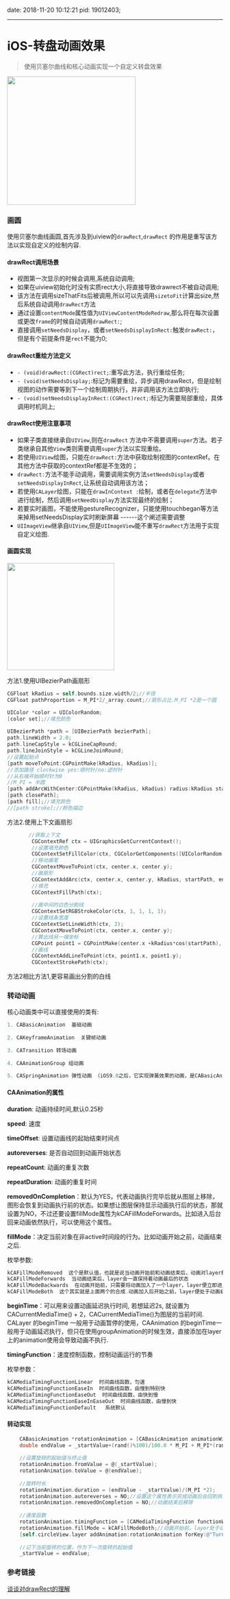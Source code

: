
date: 2018-11-20 10:12:21
pid: 19012403;

---

# iOS-转盘动画效果

> 使用贝塞尔曲线和核心动画实现一个自定义转盘效果

<img src="https://blog-1256512148.cos.ap-beijing.myqcloud.com/iOS0005.png" width="300" hegiht="300" align=center>

###  画圆

使用贝塞尔曲线画圆,首先涉及到uiview的`drawRect`,`drawRect` 的作用是重写该方法以实现自定义的绘制内容.<!--more-->

#### drawRect调用场景

* 视图第一次显示的时候会调用,系统自动调用;
* 如果在uiview初始化时没有实质rect大小,将直接导致drawrect不被自动调用;
* 该方法在调用sizeThatFits后被调用,所以可以先调用`sizetoFit`计算出size,然后系统自动调用`drawRect`方法
* 通过设置`contentMode`属性值为`UIViewContentModeRedraw`,那么将在每次设置或更改`frame`的时候自动调用`drawRect:`;
* 直接调用`setNeedsDisplay`，或者`setNeedsDisplayInRect:`触发`drawRect:`，但是有个前提条件是`rect`不能为0;

#### drawRect重绘方法定义

-  `- (void)drawRect:(CGRect)rect;`:重写此方法，执行重绘任务;
-  `- (void)setNeedsDisplay;`:标记为需要重绘，异步调用drawRect，但是绘制视图的动作需要等到下一个绘制周期执行，并非调用该方法立即执行;
-  `- (void)setNeedsDisplayInRect:(CGRect)rect;`:标记为需要局部重绘，具体调用时机同上;

####  drawRect使用注意事项

- 如果子类直接继承自`UIView`,则在`drawRect`  方法中不需要调用`super`方法。若子类继承自其他`View`类则需要调用`super`方法以实现重绘。
- 若使用`UIView`绘图，只能在`drawRect:`方法中获取绘制视图的contextRef。在其他方法中获取的contextRef都是不生效的；
-  `drawRect:`方法不能手动调用，需要调用实例方法`setNeedsDisplay`或者`setNeedsDisplayInRect`,让系统自动调用该方法；
- 若使用`CALayer`绘图，只能在`drawInContext :`绘制，或者在`delegate`方法中进行绘制，然后调用`setNeedDisplay`方法实现最终的绘制；
- 若要实时画图，不能使用gestureRecognizer，只能使用touchbegan等方法来掉用setNeedsDisplay实时刷新屏幕 ------这个阐述需要调整
-  `UIImageView`继承自`UIView`,但是`UIImageView`能不重写`drawRect`方法用于实现自定义绘图.

#### 画圆实现

<img src="https://blog-1256512148.cos.ap-beijing.myqcloud.com/iOS0006.png" width=250 height=250 align=center>

方法1.使用UIBezierPath画扇形

~~~objective-c
CGFloat kRadius = self.bounds.size.width/2;//半径
CGFloat pathProportion = M_PI*2/_array.count;//扇形占比.M_PI *2是一个圆

UIColor *color = UIColorRandom;
[color set];//填充颜色
     
UIBezierPath *path = [UIBezierPath bezierPath];
path.lineWidth = 2.0;
path.lineCapStyle = kCGLineCapRound;
path.lineJoinStyle = kCGLineJoinRound;
//设置起始点
[path moveToPoint:CGPointMake(kRadius, kRadius)];
//添加路径 clockwise yes:顺时针/no:逆时针
//从右端开始顺时针为0
//M_PI = 半圆
[path addArcWithCenter:CGPointMake(kRadius, kRadius) radius:kRadius startAngle:startPath endAngle:endPath clockwise:YES];
[path closePath];
[path fill];//填充颜色
//[path stroke];//颜色描边
~~~

方法2.使用上下文画扇形

~~~~objective-c
       //获取上下文
        CGContextRef ctx = UIGraphicsGetCurrentContext();
        //设置填充颜色
        CGContextSetFillColor(ctx, CGColorGetComponents([UIColorRandom CGColor]));
        //移动画笔
        CGContextMoveToPoint(ctx, center.x, center.y);
        //画扇形
        CGContextAddArc(ctx, center.x, center.y, kRadius, startPath, endPath, 0);
        //填充
        CGContextFillPath(ctx);
        
        //画中间的白色分割线
        CGContextSetRGBStrokeColor(ctx, 1, 1, 1, 1);
        //设置线条宽度
        CGContextSetLineWidth(ctx, 2);
        CGContextMoveToPoint(ctx, center.x, center.y);
        //算出线另一端坐标
        CGPoint point1 = CGPointMake(center.x +kRadius*cos(startPath), center.y +kRadius *sin(startPath));
        //画线
        CGContextAddLineToPoint(ctx, point1.x, point1.y);
        CGContextStrokePath(ctx);

~~~~

方法2相比方法1,更容易画出分割的白线

### 转动动画

核心动画类中可以直接使用的类有:

```objective-c
1. CABasicAnimation  基础动画
    
2. CAKeyframeAnimation  关键帧动画
    
3. CATransition 转场动画
    
4. CAAnimationGroup 组动画
    
5. CASpringAnimation 弹性动画 （iOS9.0之后，它实现弹簧效果的动画，是CABasicAnimation的子类。）
```

#### CAAnimation的属性

**duration**: 动画持续时间,默认0.25秒

**speed**: 速度

**timeOffset**: 设置动画线的起始结束时间点

**autoreverses**: 是否自动回到动画开始状态

**repeatCount**: 动画的重复次数

**repeatDuration**: 动画的重复时间

**removedOnCompletion**：默认为YES，代表动画执行完毕后就从图层上移除，图形会恢复到动画执行前的状态。如果想让图层保持显示动画执行后的状态，那就设置为NO，不过还要设置fillMode属性为kCAFillModeForwards。比如进入后台回来动画依然执行，可以使用这个属性。

**fillMode**：决定当前对象在非active时间段的行为。比如动画开始之前，动画结束之后.

枚举参数:

````objective-c
kCAFillModeRemoved  这个是默认值，也就是说当动画开始前和动画结束后，动画对layer都没有影响，动画结束后，layer会恢复到之前的状态
kCAFillModeForwards  当动画结束后，layer会一直保持着动画最后的状态
kCAFillModeBackwards  在动画开始前，只需要将动画加入了一个layer，layer便立即进入动画的初始状态并等待动画开始。
kCAFillModeBoth  这个其实就是上面两个的合成.动画加入后开始之前，layer便处于动画初始状态，动画结束后layer保持动画最后的状态
````



**beginTime**：可以用来设置动画延迟执行时间, 若想延迟2s, 就设置为CACurrentMediaTime() + 2，CACurrentMediaTime()为图层的当前时间. CALayer 的beginTime 一般用于动画暂停的使用，CAAnimation 的beginTime一般用于动画延迟执行，但只在使用groupAnimation的时候生效，直接添加在layer上的animation使用会导致动画不执行.

**timingFunction**：速度控制函数，控制动画运行的节奏

枚举参数：

````objective-c
kCAMediaTimingFunctionLinear  时间曲线函数，匀速
kCAMediaTimingFunctionEaseIn  时间曲线函数，由慢到特别快
kCAMediaTimingFunctionEaseOut  时间曲线函数，由快到慢
kCAMediaTimingFunctionEaseInEaseOut  时间曲线函数，由慢到快
kCAMediaTimingFunctionDefault   系统默认
````

#### 转动实现

~~~~objective-c
	CABasicAnimation *rotationAnimation = [CABasicAnimation animationWithKeyPath:@"transform.rotation.z"];
    double endValue = _startValue+(rand()%100)/100.0 * M_PI + M_PI*(rand()%5+5);//endvalue单位是弧度,2PI是一圈
    
    //设置旋转的起始值与终止值
    rotationAnimation.fromValue = @(_startValue);
    rotationAnimation.toValue = @(endValue);
    
    //旋转时长
    rotationAnimation.duration = (endValue - _startValue)/(M_PI *2);
    rotationAnimation.autoreverses = NO;//设置这个属性表示完成动画后会回到执行动画之前的状态
    rotationAnimation.removedOnCompletion = NO;//动画结束后移除
    
    //速度函数
    rotationAnimation.timingFunction = [CAMediaTimingFunction functionWithName:kCAMediaTimingFunctionEaseInEaseOut];
    rotationAnimation.fillMode = kCAFillModeBoth;//动画开始前，layer处于动画开始那一刻的状态；动画结束后，layer处于动画结束那一刻的状态
    [self.circleView.layer addAnimation:rotationAnimation forKey:@"TurnTableAnimation"];
    
    //记下当前旋转的位置，作为下一次旋转的起始值
    _startValue = endValue;
~~~~

### 参考链接

[谈谈对drawRect的理解](https://www.jianshu.com/p/7242bc413ca8)
